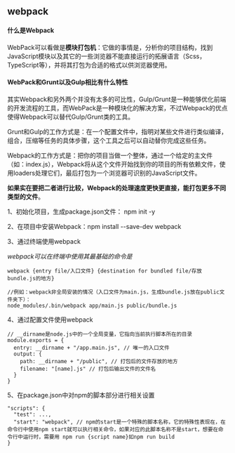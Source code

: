 ## webpack

#### 什么是Webpack

WebPack可以看做是**模块打包机**：它做的事情是，分析你的项目结构，找到JavaScript模块以及其它的一些浏览器不能直接运行的拓展语言（Scss，TypeScript等），并将其打包为合适的格式以供浏览器使用。

#### WebPack和Grunt以及Gulp相比有什么特性

其实Webpack和另外两个并没有太多的可比性，Gulp/Grunt是一种能够优化前端的开发流程的工具，而WebPack是一种模块化的解决方案，不过Webpack的优点使得Webpack可以替代Gulp/Grunt类的工具。

Grunt和Gulp的工作方式是：在一个配置文件中，指明对某些文件进行类似编译，组合，压缩等任务的具体步骤，这个工具之后可以自动替你完成这些任务。

Webpack的工作方式是：把你的项目当做一个整体，通过一个给定的主文件（如：index.js），Webpack将从这个文件开始找到你的项目的所有依赖文件，使用loaders处理它们，最后打包为一个浏览器可识别的JavaScript文件。

**如果实在要把二者进行比较，Webpack的处理速度更快更直接，能打包更多不同类型的文件**。

1、初始化项目，生成package.json文件： npm init -y

2、在项目中安装Webpack：npm install --save-dev webpack

3、通过终端使用webpack

_webpack可以在终端中使用其最基础的命令是_

```
webpack {entry file/入口文件} {destination for bundled file/存放bundle.js的地方}

//例如：webpack非全局安装的情况（入口文件为main.js，生成bundle.js放在public文件夹下）：
node_modules/.bin/webpack app/main.js public/bundle.js
```

4、通过配置文件使用webpack

```
// __dirname是node.js中的一个全局变量，它指向当前执行脚本所在的目录
module.exports = {
  entry: __dirname + "/app.main.js", // 唯一的入口文件
  output: {
    path: __dirname + "/public", // 打包后的文件存放的地方
    filename: "[name].js" // 打包后输出文件的文件名
  }
}
```

5、在package.json中对npm的脚本部分进行相关设置

```
"scripts": {
  "test": ...,
  "start": "webpack", // npm的start是一个特殊的脚本名称，它的特殊性表现在，在命令行中使用npm start就可以执行相关命令，如果对应的此脚本名称不是start，想要在命令行中运行时，需要用 npm run {script name}如npm run build
}
```

